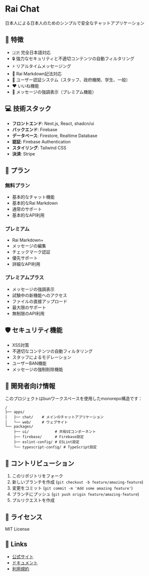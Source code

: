 # Rai Chat

日本人による日本人のためのシンプルで安全なチャットアプリケーション

## 🌟 特徴

- 🇯🇵 完全日本語対応
- 🔒 強力なセキュリティと不適切コンテンツの自動フィルタリング
- ⚡ リアルタイムメッセージング
- 📝 Rai Markdown記法対応
- 👥 ユーザー認証システム（スタッフ、政府機関、学生、一般）
- ❤️ いいね機能
- 🎨 メッセージの強調表示（プレミアム機能）

## 💻 技術スタック

- **フロントエンド**: Next.js, React, shadcn/ui
- **バックエンド**: Firebase
- **データベース**: Firestore, Realtime Database
- **認証**: Firebase Authentication
- **スタイリング**: Tailwind CSS
- **決済**: Stripe

## 🎯 プラン

### 無料プラン
- 基本的なチャット機能
- 基本的なRai Markdown
- 通常のサポート
- 基本的なAPI利用

### プレミアム
- Rai Markdown+
- メッセージの編集
- チェックマーク認証
- 優先サポート
- 詳細なAPI利用

### プレミアムプラス
- メッセージの強調表示
- 試験中の新機能へのアクセス
- ファイルの直接アップロード
- 最大限のサポート
- 無制限のAPI利用

## 🛡️ セキュリティ機能

- XSS対策
- 不適切なコンテンツの自動フィルタリング
- スタッフによるモデレーション
- ユーザーBAN機能
- メッセージの強制削除機能

## 🚀 開発者向け情報

このプロジェクトはbunワークスペースを使用したmonorepo構造です：

```
/
├── apps/
│   ├── chat/    # メインのチャットアプリケーション
│   └── web/     # ウェブサイト
└── packages/
    ├── ui/            # 共有UIコンポーネント
    ├── firebase/      # Firebase設定
    ├── eslint-config/ # ESLint設定
    └── typescript-config/ # TypeScript設定
```

## 📝 コントリビューション

1. このリポジトリをフォーク
2. 新しいブランチを作成 (`git checkout -b feature/amazing-feature`)
3. 変更をコミット (`git commit -m 'Add some amazing feature'`)
4. ブランチにプッシュ (`git push origin feature/amazing-feature`)
5. プルリクエストを作成

## 📜 ライセンス

MIT License

## 🔗 Links

- [公式サイト](https://chat.raic.dev)
- [ドキュメント](https://docs.raic.dev)
- [利用規約](https://docs.raic.dev/chat/tos)